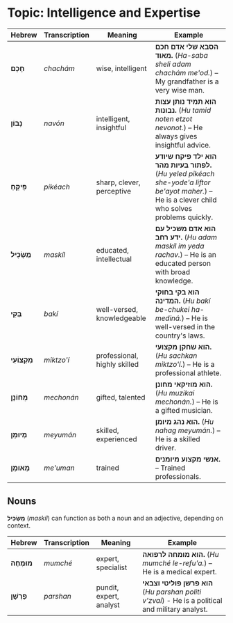 # Topic: Intelligence and Expertise

| **Hebrew**       | **Transcription** | **Meaning**         | **Example** |  
|-----------------|-----------------|-----------------|-----------------|  
| **חָכָם**      | *chachám*       | wise, intelligent | **הסבא שלי אדם חכם מאוד.** (*Ha-saba sheli adam chachám me'od.*) – My grandfather is a very wise man. |  
| **נָבוֹן**      | *navón*        | intelligent, insightful | **הוא תמיד נותן עצות נבונות.** (*Hu tamid noten etzot nevonot.*) – He always gives insightful advice. |  
| **פִּיקֵּחַ**    | *pikéach*      | sharp, clever, perceptive | **הוא ילד פיקח שיודע לפתור בעיות מהר.** (*Hu yeled pikéach she-yode'a liftor be'ayot maher.*) – He is a clever child who solves problems quickly. |  
| **מַשְׂכִּיל**    | *maskíl*       | educated, intellectual | **הוא אדם משכיל עם ידע רחב.** (*Hu adam maskíl im yeda rachav.*) – He is an educated person with broad knowledge. |  
| **בַּקִּי**      | *bakí*         | well-versed, knowledgeable | **הוא בקי בחוקי המדינה.** (*Hu bakí be-chukei ha-mediná.*) – He is well-versed in the country's laws. |  
| **מִקְצוֹעִי**    | *miktzo'í*     | professional, highly skilled | **הוא שחקן מקצועי.** (*Hu sachkan miktzo'í.*) – He is a professional athlete. |  
| **מְחוֹנָן**    | *mechonán*      | gifted, talented | **הוא מוזיקאי מחונן.** (*Hu muzikai mechonán.*) – He is a gifted musician. |  
| **מְיוּמָּן**    | *meyumán*      | skilled, experienced | **הוא נהג מיומן.** (*Hu nahag meyumán.*) – He is a skilled driver. |
| **מְאוּמָן**   | *me'uman*      | trained | **אנשי מקצוע מיומנים.** – Trained professionals. |  

## Nouns

**מַשְׂכִּיל** (*maskíl*) can function as both a noun and an adjective, depending on context.

| **Hebrew**       | **Transcription** | **Meaning**         | **Example** |  
|-----------------|-----------------|-----------------|-----------------|  
| **מוּמְחֶה**      | *mumché*       | expert, specialist | **הוא מומחה לרפואה.** (*Hu mumché le-refu'a.*) – He is a medical expert. |  
| **פַּרְשָׁן** | *parshan* | pundit, expert, analyst | **הוא פרשן פוליטי וצבאי** (*Hu parshan politi v'zvai*) - He is a political and military analyst. |
